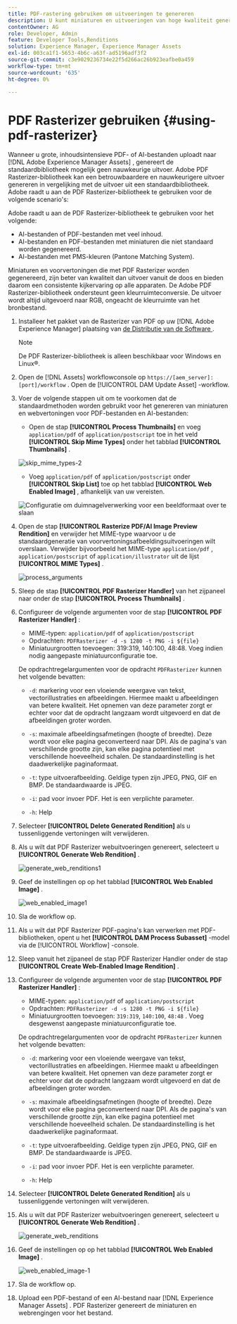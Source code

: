 ```yaml
---
title: PDF-rastering gebruiken om uitvoeringen te genereren
description: U kunt miniaturen en uitvoeringen van hoge kwaliteit genereren met de Adobe PDF Rasterizer-bibliotheek.
contentOwner: AG
role: Developer, Admin
feature: Developer Tools,Renditions
solution: Experience Manager, Experience Manager Assets
exl-id: 003ca1f1-5653-4b6c-a63f-ad5196adf3f2
source-git-commit: c3e9029236734e22f5d266ac26b923eafbe0a459
workflow-type: tm+mt
source-wordcount: '635'
ht-degree: 0%

---
```


# PDF Rasterizer gebruiken {#using-pdf-rasterizer}

Wanneer u grote, inhoudsintensieve PDF- of AI-bestanden uploadt naar [!DNL Adobe Experience Manager Assets] , genereert de standaardbibliotheek mogelijk geen nauwkeurige uitvoer. Adobe PDF Rasterizer-bibliotheek kan een betrouwbaardere en nauwkeurigere uitvoer genereren in vergelijking met de uitvoer uit een standaardbibliotheek. Adobe raadt u aan de PDF Rasterizer-bibliotheek te gebruiken voor de volgende scenario&#39;s:

Adobe raadt u aan de PDF Rasterizer-bibliotheek te gebruiken voor het volgende:

* AI-bestanden of PDF-bestanden met veel inhoud.
* AI-bestanden en PDF-bestanden met miniaturen die niet standaard worden gegenereerd.
* AI-bestanden met PMS-kleuren (Pantone Matching System).

Miniaturen en voorvertoningen die met PDF Rasterizer worden gegenereerd, zijn beter van kwaliteit dan uitvoer vanuit de doos en bieden daarom een consistente kijkervaring op alle apparaten. De Adobe PDF Rasterizer-bibliotheek ondersteunt geen kleurruimteconversie. De uitvoer wordt altijd uitgevoerd naar RGB, ongeacht de kleurruimte van het bronbestand.

1. Installeer het pakket van de Rasterizer van PDF op uw [!DNL Adobe Experience Manager] plaatsing van [ de Distributie van de Software ](https://experience.adobe.com/#/downloads/content/software-distribution/en/aem.html?package=/content/software-distribution/en/details.html/content/dam/aem/public/adobe/packages/cq650/product/assets/aem-assets-pdf-rasterizer-pkg-4.6.zip).

   >[!NOTE]
   >
   >De PDF Rasterizer-bibliotheek is alleen beschikbaar voor Windows en Linux®.

1. Open de [!DNL Assets] workflowconsole op `https://[aem_server]:[port]/workflow` . Open de [!UICONTROL DAM Update Asset] -workflow.

1. Voer de volgende stappen uit om te voorkomen dat de standaardmethoden worden gebruikt voor het genereren van miniaturen en webvertoningen voor PDF-bestanden en AI-bestanden:

   * Open de stap **[!UICONTROL Process Thumbnails]** en voeg `application/pdf` of `application/postscript` toe in het veld **[!UICONTROL Skip Mime Types]** onder het tabblad **[!UICONTROL Thumbnails]** .

   ![ skip_mime_types-2 ](assets/skip_mime_types-2.png)

   * Voeg `application/pdf` of `application/postscript` onder **[!UICONTROL Skip List]** toe op het tabblad **[!UICONTROL Web Enabled Image]** , afhankelijk van uw vereisten.

   ![ Configuratie om duimnagelverwerking voor een beeldformaat over te slaan ](assets/web_enabled_imageskiplist.png)

1. Open de stap **[!UICONTROL Rasterize PDF/AI Image Preview Rendition]** en verwijder het MIME-type waarvoor u de standaardgeneratie van voorvertoningsafbeeldingsuitvoeringen wilt overslaan. Verwijder bijvoorbeeld het MIME-type `application/pdf` , `application/postscript` of `application/illustrator` uit de lijst **[!UICONTROL MIME Types]** .

   ![ process_arguments ](assets/process_arguments.png)

1. Sleep de stap **[!UICONTROL PDF Rasterizer Handler]** van het zijpaneel naar onder de stap **[!UICONTROL Process Thumbnails]** .
1. Configureer de volgende argumenten voor de stap **[!UICONTROL PDF Rasterizer Handler]** :

   * MIME-typen: `application/pdf` of `application/postscript`
   * Opdrachten: `PDFRasterizer -d -s 1280 -t PNG -i ${file}`
   * Miniatuurgrootten toevoegen: 319:319, 140:100, 48:48. Voeg indien nodig aangepaste miniatuurconfiguratie toe.

   De opdrachtregelargumenten voor de opdracht `PDFRasterizer` kunnen het volgende bevatten:

   * `-d`: markering voor een vloeiende weergave van tekst, vectorillustraties en afbeeldingen. Hiermee maakt u afbeeldingen van betere kwaliteit. Het opnemen van deze parameter zorgt er echter voor dat de opdracht langzaam wordt uitgevoerd en dat de afbeeldingen groter worden.

   * `-s`: maximale afbeeldingsafmetingen (hoogte of breedte). Deze wordt voor elke pagina geconverteerd naar DPI. Als de pagina&#39;s van verschillende grootte zijn, kan elke pagina potentieel met verschillende hoeveelheid schalen. De standaardinstelling is het daadwerkelijke paginaformaat.

   * `-t`: type uitvoerafbeelding. Geldige typen zijn JPEG, PNG, GIF en BMP. De standaardwaarde is JPEG.

   * `-i`: pad voor invoer PDF. Het is een verplichte parameter.

   * `-h`: Help

1. Selecteer **[!UICONTROL Delete Generated Rendition]** als u tussenliggende vertoningen wilt verwijderen.
1. Als u wilt dat PDF Rasterizer webuitvoeringen genereert, selecteert u **[!UICONTROL Generate Web Rendition]** .

   ![ generate_web_renditions1 ](assets/generate_web_renditions1.png)

1. Geef de instellingen op op het tabblad **[!UICONTROL Web Enabled Image]** .

   ![ web_enabled_image1 ](assets/web_enabled_image1.png)

1. Sla de workflow op.
1. Als u wilt dat PDF Rasterizer PDF-pagina&#39;s kan verwerken met PDF-bibliotheken, opent u het **[!UICONTROL DAM Process Subasset]** -model via de [!UICONTROL Workflow] -console.
1. Sleep vanuit het zijpaneel de stap PDF Rasterizer Handler onder de stap **[!UICONTROL Create Web-Enabled Image Rendition]** .
1. Configureer de volgende argumenten voor de stap **[!UICONTROL PDF Rasterizer Handler]** :

   * MIME-typen: `application/pdf` of `application/postscript`
   * Opdrachten: `PDFRasterizer -d -s 1280 -t PNG -i ${file}`
   * Miniatuurgrootten toevoegen: `319:319`, `140:100`, `48:48` . Voeg desgewenst aangepaste miniatuurconfiguratie toe.

   De opdrachtregelargumenten voor de opdracht `PDFRasterizer` kunnen het volgende bevatten:

   * `-d`: markering voor een vloeiende weergave van tekst, vectorillustraties en afbeeldingen. Hiermee maakt u afbeeldingen van betere kwaliteit. Het opnemen van deze parameter zorgt er echter voor dat de opdracht langzaam wordt uitgevoerd en dat de afbeeldingen groter worden.

   * `-s`: maximale afbeeldingsafmetingen (hoogte of breedte). Deze wordt voor elke pagina geconverteerd naar DPI. Als de pagina&#39;s van verschillende grootte zijn, kan elke pagina potentieel met verschillende hoeveelheid schalen. De standaardinstelling is het daadwerkelijke paginaformaat.

   * `-t`: type uitvoerafbeelding. Geldige typen zijn JPEG, PNG, GIF en BMP. De standaardwaarde is JPEG.

   * `-i`: pad voor invoer PDF. Het is een verplichte parameter.

   * `-h`: Help

1. Selecteer **[!UICONTROL Delete Generated Rendition]** als u tussenliggende vertoningen wilt verwijderen.
1. Als u wilt dat PDF Rasterizer webuitvoeringen genereert, selecteert u **[!UICONTROL Generate Web Rendition]** .

   ![ generate_web_renditions ](assets/generate_web_renditions.png)

1. Geef de instellingen op op het tabblad **[!UICONTROL Web Enabled Image]** .

   ![ web_enabled_image-1 ](assets/web_enabled_image-1.png)

1. Sla de workflow op.
1. Upload een PDF-bestand of een AI-bestand naar [!DNL Experience Manager Assets] . PDF Rasterizer genereert de miniaturen en webrengingen voor het bestand.
